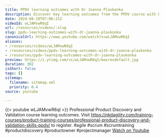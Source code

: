 ```yaml
---
title: PPDV learning outcomes with Dr Joanna Plaskonka
description: Discover key learning outcomes from the PPDV course with Dr Joanna Plaskonka. Enhance your skills in product discovery and validation today!
date: 2024-08-20T07:06:21Z
videoId: wLJAMvwR6qI
url: /resources/videos/:slug
slug: ppdv-learning-outcomes-with-dr-joanna-plaskonka
canonicalUrl: https://www.youtube.com/watch?v=wLJAMvwR6qI
aliases:
- /resources/videos/wLJAMvwR6qI
- /resources/videos/ppdv-learning-outcomes-with-dr-joanna-plaskonka
- /resources/ppdv-learning-outcomes-with-dr-joanna-plaskonka
preview: https://i.ytimg.com/vi/wLJAMvwR6qI/maxresdefault.jpg
duration: 302
isShort: false
tags: []
sitemap:
  filename: sitemap.xml
  priority: 0.4
source: youtube

---
```

{{< youtube wLJAMvwR6qI >}} 
 Professional Product Discovery and Validation course learning outcomes. Visit https://nkdagility.com/training-courses/product-training-courses/professional-product-discovery-and-validation-skills-ppdv/ to register. #agile #scrum #scrumtraining #productdiscovery #productowner #projectmanager 
 [Watch on Youtube](https://www.youtube.com/watch?v=wLJAMvwR6qI)
